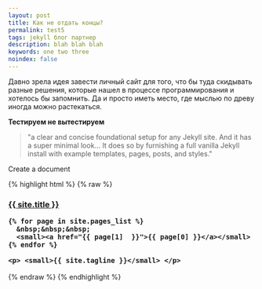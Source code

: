 ```yaml
---
layout: post
title: Как не отдать концы?
permalink: test5
tags: jekyll блог партнер
description: blah blah blah
keywords: one two three
noindex: false
---
```

Давно зрела идея завести личный сайт для того, что бы туда скидывать разные решения, которые нашел в процессе программирования и хотелось бы запомнить. Да и просто иметь место, где мыслью по древу иногда можно растекаться.

**Тестируем не вытестируем**

> "a clear and concise foundational setup for any Jekyll site. And it has a super minimal look... It does so by furnishing a full vanilla Jekyll install with example templates, pages, posts, and styles."

<i class="icon-file"> </i> Create a document

{% highlight html %}
{% raw %}
<h3 class="masthead-title">
    <a href="/" title="Home">{{ site.title }}</a>

    {% for page in site.pages_list %}
      &nbsp;&nbsp;&nbsp;
      <small><a href="{{ page[1]  }}">{{ page[0] }}</a></small>
    {% endfor %}

    <p> <small>{{ site.tagline }}</small> </p>
</h3>
{% endraw %}
{% endhighlight %}